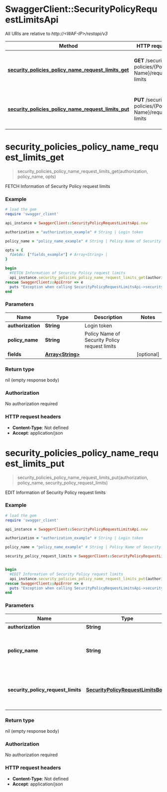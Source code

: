 # SwaggerClient::SecurityPolicyRequestLimitsApi

All URIs are relative to *http://&lt;WAF-IP&gt;/restapi/v3*

Method | HTTP request | Description
------------- | ------------- | -------------
[**security_policies_policy_name_request_limits_get**](SecurityPolicyRequestLimitsApi.md#security_policies_policy_name_request_limits_get) | **GET** /security-policies/{Policy Name}/request-limits | FETCH Information of Security Policy request limits
[**security_policies_policy_name_request_limits_put**](SecurityPolicyRequestLimitsApi.md#security_policies_policy_name_request_limits_put) | **PUT** /security-policies/{Policy Name}/request-limits  | EDIT Information of Security Policy request limits


# **security_policies_policy_name_request_limits_get**
> security_policies_policy_name_request_limits_get(authorization, policy_name, opts)

FETCH Information of Security Policy request limits



### Example
```ruby
# load the gem
require 'swagger_client'

api_instance = SwaggerClient::SecurityPolicyRequestLimitsApi.new

authorization = "authorization_example" # String | Login token

policy_name = "policy_name_example" # String | Policy Name of Security Policy request limits

opts = { 
  fields: ["fields_example"] # Array<String> | 
}

begin
  #FETCH Information of Security Policy request limits
  api_instance.security_policies_policy_name_request_limits_get(authorization, policy_name, opts)
rescue SwaggerClient::ApiError => e
  puts "Exception when calling SecurityPolicyRequestLimitsApi->security_policies_policy_name_request_limits_get: #{e}"
end
```

### Parameters

Name | Type | Description  | Notes
------------- | ------------- | ------------- | -------------
 **authorization** | **String**| Login token | 
 **policy_name** | **String**| Policy Name of Security Policy request limits | 
 **fields** | [**Array&lt;String&gt;**](String.md)|  | [optional] 

### Return type

nil (empty response body)

### Authorization

No authorization required

### HTTP request headers

 - **Content-Type**: Not defined
 - **Accept**: application/json



# **security_policies_policy_name_request_limits_put**
> security_policies_policy_name_request_limits_put(authorization, policy_name, security_policy_request_limits)

EDIT Information of Security Policy request limits



### Example
```ruby
# load the gem
require 'swagger_client'

api_instance = SwaggerClient::SecurityPolicyRequestLimitsApi.new

authorization = "authorization_example" # String | Login token

policy_name = "policy_name_example" # String | Policy Name of Security Policy request limits

security_policy_request_limits = SwaggerClient::SecurityPolicyRequestLimitsBody.new # SecurityPolicyRequestLimitsBody | Body Parameter of Security Policy request limits


begin
  #EDIT Information of Security Policy request limits
  api_instance.security_policies_policy_name_request_limits_put(authorization, policy_name, security_policy_request_limits)
rescue SwaggerClient::ApiError => e
  puts "Exception when calling SecurityPolicyRequestLimitsApi->security_policies_policy_name_request_limits_put: #{e}"
end
```

### Parameters

Name | Type | Description  | Notes
------------- | ------------- | ------------- | -------------
 **authorization** | **String**| Login token | 
 **policy_name** | **String**| Policy Name of Security Policy request limits | 
 **security_policy_request_limits** | [**SecurityPolicyRequestLimitsBody**](SecurityPolicyRequestLimitsBody.md)| Body Parameter of Security Policy request limits | 

### Return type

nil (empty response body)

### Authorization

No authorization required

### HTTP request headers

 - **Content-Type**: Not defined
 - **Accept**: application/json



